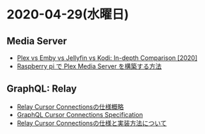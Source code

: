 # 2020-04-29(水曜日)

## Media Server

- [Plex vs Emby vs Jellyfin vs Kodi: In-depth Comparison [2020]](https://www.smarthomebeginner.com/plex-vs-emby-kodi-jellyfin-2020/)
- [Raspberry pi で Plex Media Server を構築する方法](https://qiita.com/zono_0/items/208d4cdbd115f109e7f5)

## GraphQL: Relay

- [Relay Cursor Connectionsの仕様概略](https://qiita.com/takewaka/items/639745794c862f3f5602)
- [GraphQL Cursor Connections Specification](https://relay.dev/graphql/connections.htm)
- [Relay Cursor Connectionsの仕様と実装方法について](https://qiita.com/wawoon/items/d00bd180dcac48a3068e)
